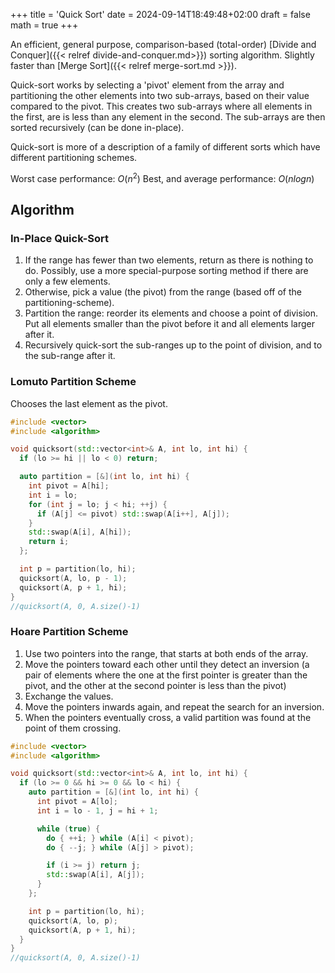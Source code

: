 +++
title = 'Quick Sort'
date = 2024-09-14T18:49:48+02:00
draft = false
math = true
+++

An efficient, general purpose, comparison-based (total-order)
[Divide and Conquer]({{< relref divide-and-conquer.md>}}) sorting algorithm.
Slightly faster than [Merge Sort]({{< relref merge-sort.md >}}).

Quick-sort works by selecting a 'pivot' element from the array and partitioning
the other elements into two sub-arrays, based on their value compared to the pivot.
This creates two sub-arrays where all elements in the first,
are is less than any element in the second.
The sub-arrays are then sorted recursively (can be done in-place).

Quick-sort is more of a description of a family of different sorts
which have different partitioning schemes.

Worst case performance: $O(n^2)$
Best, and average performance: $O(nlogn)$

## Algorithm

### In-Place Quick-Sort

1. If the range has fewer than two elements, return as there is nothing to do.
   Possibly, use a more special-purpose sorting method if there are only a few elements.
2. Otherwise, pick a value (the pivot) from the range (based off of the partitioning-scheme).
3. Partition the range: reorder its elements and choose a point of division. Put all elements smaller than the pivot
   before it and all elements larger after it.
4. Recursively quick-sort the sub-ranges up to the point of division, and to the sub-range after it.

### Lomuto Partition Scheme

Chooses the last element as the pivot.

```cpp
#include <vector>
#include <algorithm>

void quicksort(std::vector<int>& A, int lo, int hi) {
  if (lo >= hi || lo < 0) return;

  auto partition = [&](int lo, int hi) {
    int pivot = A[hi];
    int i = lo;
    for (int j = lo; j < hi; ++j) {
      if (A[j] <= pivot) std::swap(A[i++], A[j]);
    }
    std::swap(A[i], A[hi]);
    return i;
  };

  int p = partition(lo, hi);
  quicksort(A, lo, p - 1);
  quicksort(A, p + 1, hi);
}
//quicksort(A, 0, A.size()-1)
```

### Hoare Partition Scheme

1. Use two pointers into the range, that starts at both ends of the array.
2. Move the pointers toward each other until they detect an inversion
   (a pair of elements where the one at the first pointer is greater than the pivot,
   and the other at the second pointer is less than the pivot)
3. Exchange the values.
4. Move the pointers inwards again, and repeat the search for an inversion.
5. When the pointers eventually cross, a valid partition was found
   at the point of them crossing.

```cpp
#include <vector>
#include <algorithm>

void quicksort(std::vector<int>& A, int lo, int hi) {
  if (lo >= 0 && hi >= 0 && lo < hi) {
    auto partition = [&](int lo, int hi) {
      int pivot = A[lo];
      int i = lo - 1, j = hi + 1;

      while (true) {
        do { ++i; } while (A[i] < pivot);
        do { --j; } while (A[j] > pivot);

        if (i >= j) return j;
        std::swap(A[i], A[j]);
      }
    };

    int p = partition(lo, hi);
    quicksort(A, lo, p);
    quicksort(A, p + 1, hi);
  }
}
//quicksort(A, 0, A.size()-1)
```
